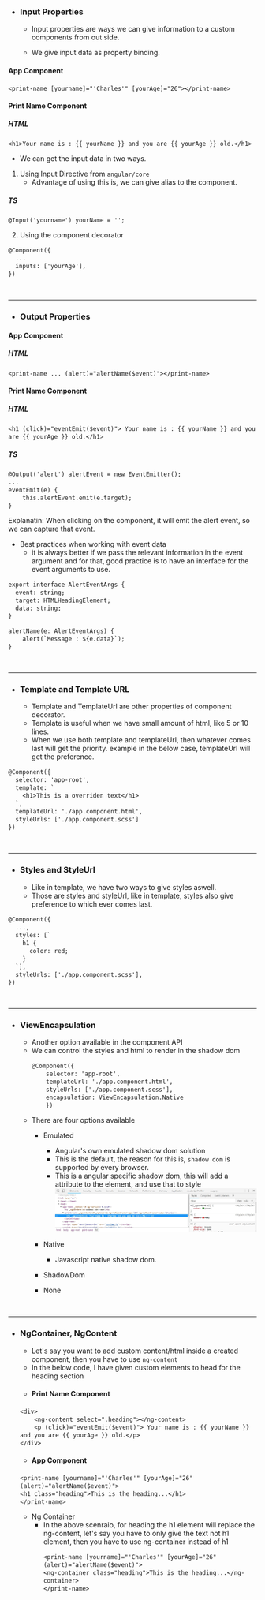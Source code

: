 - ### Input Properties
   - Input properties are ways we can give information to a custom components from out side.

   - We give input data as property binding.
#### App Component
~~~
<print-name [yourname]="'Charles'" [yourAge]="26"></print-name>
~~~
#### Print Name Component
##### HTML
~~~
<h1>Your name is : {{ yourName }} and you are {{ yourAge }} old.</h1>
~~~
 - We can get the input data in two ways.
1. Using Input Directive from `angular/core`
   - Advantage of using this is, we can give alias to the component.
##### TS
~~~
@Input('yourname') yourName = '';
~~~

2. Using the component decorator
~~~
@Component({
  ...
  inputs: ['yourAge'],
})
~~~
<br>
<hr>

- ### Output Properties
#### App Component
##### HTML
~~~
<print-name ... (alert)="alertName($event)"></print-name>
~~~

#### Print Name Component
##### HTML
~~~
<h1 (click)="eventEmit($event)"> Your name is : {{ yourName }} and you are {{ yourAge }} old.</h1>
~~~

##### TS
~~~
@Output('alert') alertEvent = new EventEmitter();
...
eventEmit(e) {
    this.alertEvent.emit(e.target);
}
~~~
Explanatin: When clicking on the component, it will emit the alert event, so we can capture that event.

- Best practices when working with event data 
  - it is always better if we pass the relevant information in the event argument and for that, good practice is to have an interface for the event arguments to use.

~~~
export interface AlertEventArgs {
  event: string;
  target: HTMLHeadingElement;
  data: string;
}
~~~

~~~
alertName(e: AlertEventArgs) {
    alert(`Message : ${e.data}`);
}
~~~

<br>
<hr>

- ### Template and Template URL
  - Template and TemplateUrl are other properties of component decorator. 
  - Template is useful when we have small amount of html, like 5 or 10 lines.
  - When we use both template and templateUrl, then whatever comes last will get the priority. example in the below case, templateUrl will get the preference.

~~~
@Component({
  selector: 'app-root',
  template: `
    <h1>This is a overriden text</h1>
  `,
  templateUrl: './app.component.html',
  styleUrls: ['./app.component.scss']
})
~~~
<br>
<hr>

- ### Styles and StyleUrl
    - Like in template, we have two ways to give styles aswell.
    - Those are styles and styleUrl, like in template, styles also give preference to which ever comes last.
~~~
@Component({
  ...,
  styles: [`
    h1 {
      color: red;
    }
  `],
  styleUrls: ['./app.component.scss'],
})
~~~
<br>
<hr>

- ### ViewEncapsulation
    - Another option available in the component API
    - We can control the styles and html to render in the shadow dom
        ~~~
        @Component({
            selector: 'app-root',
            templateUrl: './app.component.html',
            styleUrls: ['./app.component.scss'],
            encapsulation: ViewEncapsulation.Native
            })
        ~~~
    - There are four options available
        - Emulated 
            - Angular's own emulated shadow dom solution
            - This is the default, the reason for this is, `shadow dom` is supported by every browser.
            - This is a angular specific shadow dom, this will add a attribute to the element, and use that to style
            ![Emulated Shadow Dom](https://github.com/CharlesRajendran/AngularTuts/blob/unit-3/img/emulated-shadow.JPG)

        - Native
            - Javascript native shadow dom.
        - ShadowDom
        - None
<br>
<hr>

- ### NgContainer, NgContent
    - Let's say you want to add custom content/html inside a created component, then you have to use `ng-content`
    - In the below code, I have given custom elements to head for the heading section
    - #### Print Name Component
    ~~~
    <div>
        <ng-content select=".heading"></ng-content>
        <p (click)="eventEmit($event)"> Your name is : {{ yourName }} and you are {{ yourAge }} old.</p>
    </div>
    ~~~
    - #### App Component
    ~~~
    <print-name [yourname]="'Charles'" [yourAge]="26" (alert)="alertName($event)">
    <h1 class="heading">This is the heading...</h1>
    </print-name>
    ~~~
    
    - Ng Container
      - In the above scenraio, for heading the h1 element will replace the ng-content, let's say you have to only give the text not h1 element, then you have to use ng-container instead of h1
        ~~~
        <print-name [yourname]="'Charles'" [yourAge]="26" (alert)="alertName($event)">
        <ng-container class="heading">This is the heading...</ng-container>
        </print-name>
        ~~~
